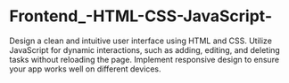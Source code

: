 # Frontend_-HTML-CSS-JavaScript-
Design a clean and intuitive user interface using HTML and CSS. Utilize JavaScript for dynamic interactions, such as adding, editing, and deleting tasks without reloading the page. Implement responsive design to ensure your app works well on different devices.
